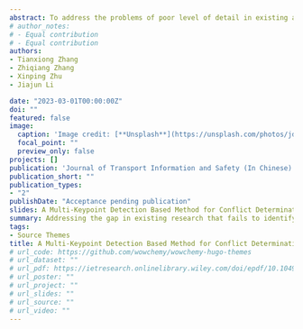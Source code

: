 ```yaml
---
abstract: To address the problems of poor level of detail in existing aircraft detection models, limited types of conflict recognition on aprons, and simplified safety zone settings which cannot meet the safety monitoring needs of air traffic controllers, a multi-keypoint detection method for detecting conflicts between aircraft and apron moving vehicles during the aircraft taxi-in process and in the apron parking state is proposed. The proposed method uses a high-resolution keypoint detection network, HRNet, to identify key components such as the nose, engine, and wingtip in a dynamic and refined way. The apron surveillance video is used as the data source, and coordinate conversion algorithm is designed to convert image pixel coordinates to the actual coordinates of the apron surface, improving the accuracy of conflict determination. Kinematic characteristics of aircraft and vehicles in the apron are considered, and an aircraft taxi-in deceleration model and a service vehicle movement model are established. The method includes a safety zone designation approach for aircraft and vehicles in the apron based on apron operation control rules. A multiple conflict detection strategy is designed to address the concurrent occurrence of various conflicts and enable parallel processing of multiple conflicts. A physical sandbox is constructed to compare and analyze the selected aircraft keypoint detection network, and eight typical conflict scenarios are designed to validate the proposed method through simulation experiments. The results show that the keypoint network outperforms the mainstream keypoint detection network in apron operation scenarios. The proposed method achieves real-time aircraft multi-component conflict monitoring, compared with the single-component-based aircraft conflict detection method. The conflict detection method that is designed possesses a high level of accuracy and timeliness, with an Average Precision rate of 96.82 %, an Average Recall rate of 94.87 %, and a calculation delay of 311 ms. The proposed method can provide a reliable means to discriminate and prevent conflicts between aircraft and apron vehicles.
# author_notes:
# - Equal contribution
# - Equal contribution
authors:
- Tianxiong Zhang
- Zhiqiang Zhang
- Xinping Zhu
- Jiajun Li

date: "2023-03-01T00:00:00Z"
doi: ""
featured: false
image:
  caption: 'Image credit: [**Unsplash**](https://unsplash.com/photos/jdD8gXaTZsc)'
  focal_point: ""
  preview_only: false
projects: []
publication: 'Journal of Transport Information and Safety (In Chinese)'
publication_short: ""
publication_types:
- "2"
publishDate: "Acceptance pending publication"
slides: A Multi-Keypoint Detection Based Method for Conflict Determination between Aircraft and Vehicles on the Apron Gate
summary: Addressing the gap in existing research that fails to identify critical aircraft components and the lack of studies on collision warnings between aircraft and vehicles.
tags:
- Source Themes
title: A Multi-Keypoint Detection Based Method for Conflict Determination between Aircraft and Vehicles on the Apron Gate (In Chinese)
# url_code: https://github.com/wowchemy/wowchemy-hugo-themes
# url_dataset: ""
# url_pdf: https://ietresearch.onlinelibrary.wiley.com/doi/epdf/10.1049/itr2.12314
# url_poster: ""
# url_project: ""
# url_slides: ""
# url_source: ""
# url_video: ""
---
```



